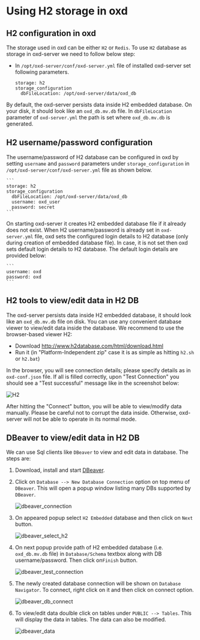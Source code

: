 # Using H2 storage in oxd

## H2 configuration in oxd

The storage used in oxd can be either `H2` or `Redis`. To use `H2` database as storage in oxd-server we need to follow below step:

- In `/opt/oxd-server/conf/oxd-server.yml` file of installed oxd-server set following parameters.

    ```
    storage: h2
    storage_configuration
      dbFileLocation: /opt/oxd-server/data/oxd_db
    ```

By default, the oxd-server persists data inside H2 embedded database. On your disk, it should look like an `oxd_db.mv.db` file. In `dbFileLocation` parameter of `oxd-server.yml` the path is set where `oxd_db.mv.db` is generated.

## H2 username/password configuration

The username/password of H2 database can be configured in oxd by setting `username` and `password` parameters under `storage_configuration` in `/opt/oxd-server/conf/oxd-server.yml` file as shown below.

    ```
    storage: h2
    storage_configuration
      dbFileLocation: /opt/oxd-server/data/oxd_db
      username: oxd_user
      password: secret
    ```

On starting oxd-server it creates H2 embedded database file if it already does not exist. When H2 username/password is already set in `oxd-server.yml` file, oxd sets the configured login details to H2 database (only during creation of embedded database file). In case, it is not set then oxd sets default login details to H2 database. The default login details are provided below:

    ```
    username: oxd
    password: oxd
    ```

## H2 tools to view/edit data in H2 DB


The oxd-server persists data inside H2 embedded database, it should look like an `oxd_db.mv.db` file on disk.
You can use any convenient database viewer to view/edit data inside the database. We recommend to use the browser-based viewer H2:

 - Download http://www.h2database.com/html/download.html
 - Run it (in "Platform-Independent zip" case it is as simple as hitting `h2.sh` or `h2.bat`)

 In the browser, you will see connection details; please specify details as in `oxd-conf.json` file.
 If all is filled correctly, upon "Test Connection" you should see a "Test successful" message like in the screenshot below:

 ![H2](../../img/faq_h2_connection_details.png)

 After hitting the "Connect" button, you will be able to view/modify data manually. Please be careful not to corrupt the data inside. Otherwise, oxd-server will not be able to operate in its normal mode.

## DBeaver to view/edit data in H2 DB

We can use Sql clients like `DBeaver` to view and edit data in database. The steps are:

1. Download, install and start [DBeaver](https://dbeaver.io/download/).

1. Click on `Database --> New Database Connection` option on top menu of `DBeaver`. This will open a popup window listing many DBs supported by `DBeaver`.


    ![dbeaver_connection](../../img/1_dbeaver_connection.png)


1. On appeared popup select `H2 Embedded` database and then click on `Next` button.


    ![dbeaver_select_h2](../../img/2_dbeaver_select_h2.png)


1. On next popup provide path of H2 embedded database (i.e. `oxd_db.mv.db` file) in `Database/Schema` textbox along with DB username/password. Then click on`Finish` button.


    ![dbeaver_test_connection](../../img/3_dbeaver_test_connection.png)


1. The newly created database connection will be shown on `Database Navigator`. To connect, right click on it and then click on connect option.


    ![dbeaver_db_connect](../../img/4_dbeaver_db_connect.png)


1. To view/edit data doulble click on tables under `PUBLIC --> Tables`. This will display the data in tables. The data can also be modified.


    ![dbeaver_data](../../img/5_dbeaver_data.png)


